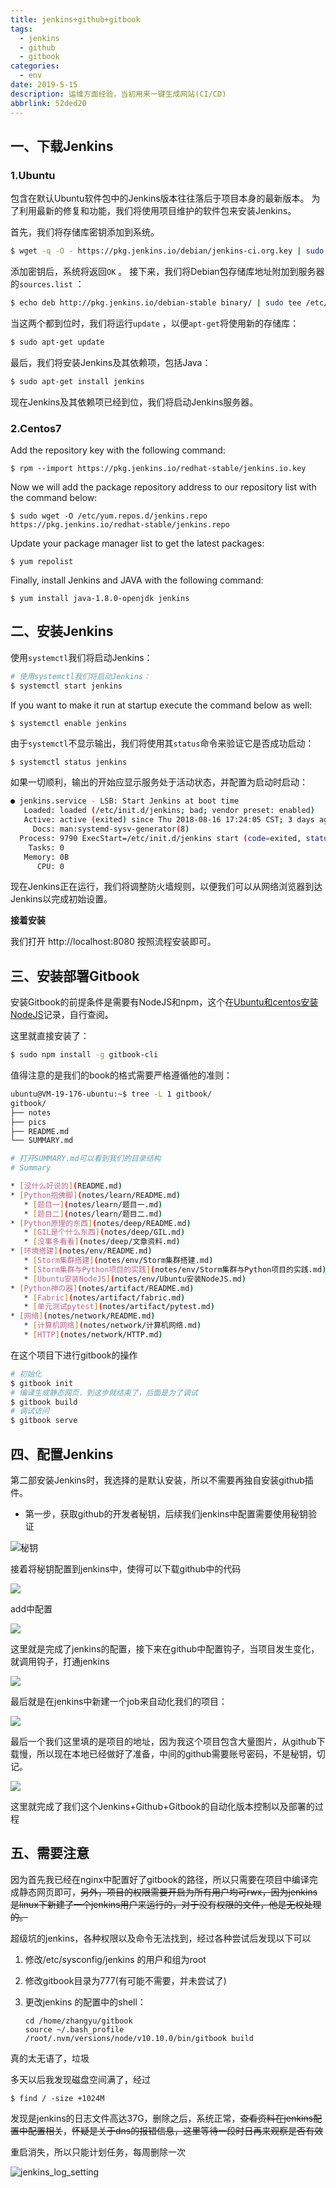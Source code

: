 ```yaml
---
title: jenkins+github+gitbook
tags:
  - jenkins
  - github
  - gitbook
categories:
  - env
date: 2019-5-15
description: 运维方面经验，当初用来一键生成网站(CI/CD)
abbrlink: 52ded20
---
```

## 一、下载Jenkins

### 1.Ubuntu

包含在默认Ubuntu软件包中的Jenkins版本往往落后于项目本身的最新版本。 为了利用最新的修复和功能，我们将使用项目维护的软件包来安装Jenkins。

首先，我们将存储库密钥添加到系统。

```bash
$ wget -q -O - https://pkg.jenkins.io/debian/jenkins-ci.org.key | sudo apt-key add -
```

添加密钥后，系统将返回`OK` 。 接下来，我们将Debian包存储库地址附加到服务器的`sources.list` ：

 ```bash
$ echo deb http://pkg.jenkins.io/debian-stable binary/ | sudo tee /etc/apt/sources.list.d/jenkins.list
 ```

当这两个都到位时，我们将运行`update` ，以便`apt-get`将使用新的存储库：

 ```bash
$ sudo apt-get update
 ```

最后，我们将安装Jenkins及其依赖项，包括Java：

```bash
$ sudo apt-get install jenkins
```

现在Jenkins及其依赖项已经到位，我们将启动Jenkins服务器。

### 2.Centos7

Add the repository key with the following command:

```shell
$ rpm --import https://pkg.jenkins.io/redhat-stable/jenkins.io.key
```

 Now we will add the package repository address to our repository list with the command below:

```shell
$ sudo wget -O /etc/yum.repos.d/jenkins.repo https://pkg.jenkins.io/redhat-stable/jenkins.repo
```

 Update your package manager list to get the latest packages:

```shell
$ yum repolist
```

 Finally, install Jenkins and JAVA with the following command:

```shell
$ yum install java-1.8.0-openjdk jenkins
```

## 二、安装Jenkins

使用`systemctl`我们将启动Jenkins：

```bash
# 使用systemctl我们将启动Jenkins：
$ systemctl start jenkins
```

If you want to make it run at startup execute the command below as well:

```shell
$ systemctl enable jenkins
```

由于`systemctl`不显示输出，我们将使用其`status`命令来验证它是否成功启动：

```bash
$ systemctl status jenkins
```

如果一切顺利，输出的开始应显示服务处于活动状态，并配置为启动时启动：

```bash
● jenkins.service - LSB: Start Jenkins at boot time
   Loaded: loaded (/etc/init.d/jenkins; bad; vendor preset: enabled)
   Active: active (exited) since Thu 2018-08-16 17:24:05 CST; 3 days ago
     Docs: man:systemd-sysv-generator(8)
  Process: 9790 ExecStart=/etc/init.d/jenkins start (code=exited, status=0/SUCCESS)
    Tasks: 0
   Memory: 0B
      CPU: 0
```

现在Jenkins正在运行，我们将调整防火墙规则，以便我们可以从网络浏览器到达Jenkins以完成初始设置。

**接着安装**

我们打开 http://localhost:8080 按照流程安装即可。

## 三、安装部署Gitbook

安装Gitbook的前提条件是需要有NodeJS和npm，这个在[Ubuntu和centos安装NodeJS](Ubuntu和centos安装NodeJS.md)记录，自行查阅。

这里就直接安装了：

```bash
$ sudo npm install -g gitbook-cli
```

值得注意的是我们的book的格式需要严格遵循他的准则：

```bash
ubuntu@VM-19-176-ubuntu:~$ tree -L 1 gitbook/
gitbook/
├── notes
├── pics
├── README.md
└── SUMMARY.md

# 打开SUMMARY.md可以看到我们的目录结构
# Summary

* [没什么好说的](README.md)
* [Python抱佛脚](notes/learn/README.md)
   * [题目一](notes/learn/题目一.md)
   * [题目二](notes/learn/题目二.md)
* [Python原理的东西](notes/deep/README.md)
   * [GIL是个什么东西](notes/deep/GIL.md)
   * [没事多看看](notes/deep/文章资料.md)
* [环境搭建](notes/env/README.md)
   * [Storm集群搭建](notes/env/Storm集群搭建.md)
   * [Storm集群与Python项目的实践](notes/env/Storm集群与Python项目的实践.md)
   * [Ubuntu安装NodeJS](notes/env/Ubuntu安装NodeJS.md)
* [Python神の器](notes/artifact/README.md)
   * [Fabric](notes/artifact/fabric.md)
   * [单元测试pytest](notes/artifact/pytest.md)
* [网络](notes/network/README.md)
   * [计算机网络](notes/network/计算机网络.md)
   * [HTTP](notes/network/HTTP.md)
```

在这个项目下进行gitbook的操作

```bash
# 初始化
$ gitbook init
# 编译生成静态网页，到这步就结束了，后面是为了调试
$ gitbook build
# 调试访问
$ gitbook serve
```

## 四、配置Jenkins

第二部安装Jenkins时，我选择的是默认安装，所以不需要再独自安装github插件。

- 第一步，获取github的开发者秘钥，后续我们jenkins中配置需要使用秘钥验证

![秘钥](https://vissssa-imgs-1252712312.cos.ap-shanghai.myqcloud.com/pics/github_developer_settings.png)

接着将秘钥配置到jenkins中，使得可以下载github中的代码

![](https://vissssa-imgs-1252712312.cos.ap-shanghai.myqcloud.com/pics/jenkins_github.png)

add中配置

![](https://vissssa-imgs-1252712312.cos.ap-shanghai.myqcloud.com/pics/jenkins_add_secret.png)

这里就是完成了jenkins的配置，接下来在github中配置钩子，当项目发生变化，就调用钩子，打通jenkins

![](https://vissssa-imgs-1252712312.cos.ap-shanghai.myqcloud.com/pics/github_webhook.png)

最后就是在jenkins中新建一个job来自动化我们的项目：

![](https://vissssa-imgs-1252712312.cos.ap-shanghai.myqcloud.com/pics/jenkins_gitbook_config.png)

最后一个我们这里填的是项目的地址，因为我这个项目包含大量图片，从github下载慢，所以现在本地已经做好了准备，中间的github需要账号密码，不是秘钥，切记。

![](https://vissssa-imgs-1252712312.cos.ap-shanghai.myqcloud.com/pics/jenkins_gitbook_config2.png)



这里就完成了我们这个Jenkins+Github+Gitbook的自动化版本控制以及部署的过程

## 五、需要注意

因为首先我已经在nginx中配置好了gitbook的路径，所以只需要在项目中编译完成静态网页即可，~~另外，项目的权限需要开启为所有用户均可rwx，因为jenkins是linux下新建了一个jenkins用户来运行的，对于没有权限的文件，他是无权处理的。~~

超级坑的jenkins，各种权限以及命令无法找到，经过各种尝试后发现以下可以

1. 修改/etc/sysconfig/jenkins 的用户和组为root

2. 修改gitbook目录为777(有可能不需要，并未尝试了)

3. 更改jenkins 的配置中的shell：

   ```shell
   cd /home/zhangyu/gitbook
   source ~/.bash_profile
   /root/.nvm/versions/node/v10.10.0/bin/gitbook build
   ```

真的太无语了，垃圾

多天以后我发现磁盘空间满了，经过

```shell
$ find / -size +1024M
```

发现是jenkins的日志文件高达37G，删除之后，系统正常，~~查看资料在jenkins配置中配置相关~~，~~怀疑是关于dns的报错信息，这里等待一段时日再来观察是否有效~~

重启消失，所以只能计划任务，每周删除一次

![jenkins_log_setting](https://vissssa-imgs-1252712312.cos.ap-shanghai.myqcloud.com/pics/jenkins_log_setting.png)
